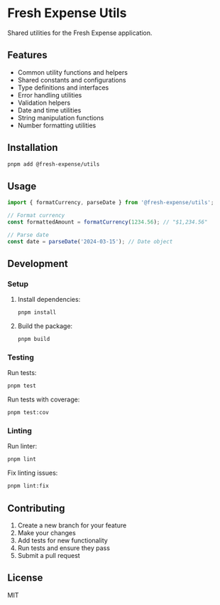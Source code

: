 # Fresh Expense Utils

Shared utilities for the Fresh Expense application.

## Features

- Common utility functions and helpers
- Shared constants and configurations
- Type definitions and interfaces
- Error handling utilities
- Validation helpers
- Date and time utilities
- String manipulation functions
- Number formatting utilities

## Installation

```bash
pnpm add @fresh-expense/utils
```

## Usage

```typescript
import { formatCurrency, parseDate } from '@fresh-expense/utils';

// Format currency
const formattedAmount = formatCurrency(1234.56); // "$1,234.56"

// Parse date
const date = parseDate('2024-03-15'); // Date object
```

## Development

### Setup

1. Install dependencies:

   ```bash
   pnpm install
   ```

2. Build the package:
   ```bash
   pnpm build
   ```

### Testing

Run tests:

```bash
pnpm test
```

Run tests with coverage:

```bash
pnpm test:cov
```

### Linting

Run linter:

```bash
pnpm lint
```

Fix linting issues:

```bash
pnpm lint:fix
```

## Contributing

1. Create a new branch for your feature
2. Make your changes
3. Add tests for new functionality
4. Run tests and ensure they pass
5. Submit a pull request

## License

MIT
